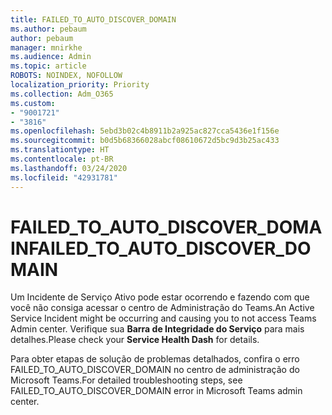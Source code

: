 ```yaml
---
title: FAILED_TO_AUTO_DISCOVER_DOMAIN
ms.author: pebaum
author: pebaum
manager: mnirkhe
ms.audience: Admin
ms.topic: article
ROBOTS: NOINDEX, NOFOLLOW
localization_priority: Priority
ms.collection: Adm_O365
ms.custom:
- "9001721"
- "3816"
ms.openlocfilehash: 5ebd3b02c4b8911b2a925ac827cca5436e1f156e
ms.sourcegitcommit: b0d5b68366028abcf08610672d5bc9d3b25ac433
ms.translationtype: HT
ms.contentlocale: pt-BR
ms.lasthandoff: 03/24/2020
ms.locfileid: "42931781"
---
```

# <a name="failed_to_auto_discover_domain"></a><span data-ttu-id="7c455-102">FAILED_TO_AUTO_DISCOVER_DOMAIN</span><span class="sxs-lookup"><span data-stu-id="7c455-102">FAILED_TO_AUTO_DISCOVER_DOMAIN</span></span>

<span data-ttu-id="7c455-103">Um Incidente de Serviço Ativo pode estar ocorrendo e fazendo com que você não consiga acessar o centro de Administração do Teams.</span><span class="sxs-lookup"><span data-stu-id="7c455-103">An Active Service Incident might be occurring and causing you to not access Teams Admin center.</span></span> <span data-ttu-id="7c455-104">Verifique sua **Barra de Integridade do Serviço** para mais detalhes.</span><span class="sxs-lookup"><span data-stu-id="7c455-104">Please check your **Service Health Dash** for details.</span></span>

<span data-ttu-id="7c455-105">Para obter etapas de solução de problemas detalhados, confira o erro FAILED_TO_AUTO_DISCOVER_DOMAIN no centro de administração do Microsoft Teams.</span><span class="sxs-lookup"><span data-stu-id="7c455-105">For detailed troubleshooting steps, see FAILED_TO_AUTO_DISCOVER_DOMAIN error in Microsoft Teams admin center.</span></span>
